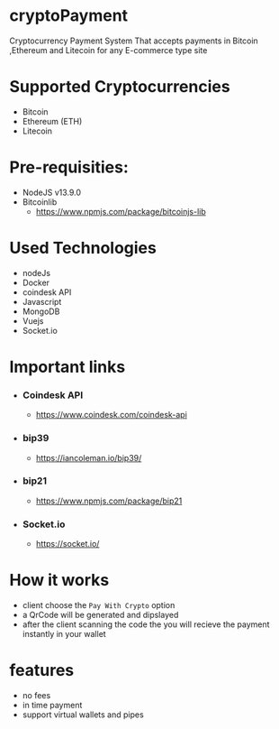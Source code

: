 # cryptoPayment
Cryptocurrency Payment System That accepts payments in Bitcoin ,Ethereum and Litecoin for any E-commerce type site


# Supported Cryptocurrencies
- Bitcoin
- Ethereum (ETH)
- Litecoin

# Pre-requisities:

- NodeJS v13.9.0
- Bitcoinlib 
  - https://www.npmjs.com/package/bitcoinjs-lib

# Used Technologies

- nodeJs
- Docker
- coindesk API 
- Javascript
- MongoDB
- Vuejs
- Socket.io

# Important links 

- ### Coindesk API
  - https://www.coindesk.com/coindesk-api
  
- ### bip39
  - https://iancoleman.io/bip39/

- ### bip21
  - https://www.npmjs.com/package/bip21
  
- ### Socket.io
  - https://socket.io/
  
# How it works 

- client choose the `Pay With Crypto` option 
- a QrCode will be generated and dipslayed 
- after the client scanning the code the you will recieve the payment instantly in your wallet 

# features 
- no fees 
- in time payment 
- support virtual wallets and pipes 
  
 
